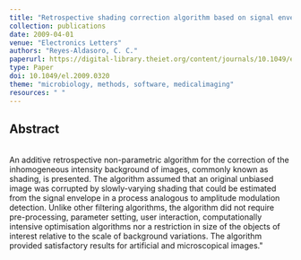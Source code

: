 ```yaml
---
title: "Retrospective shading correction algorithm based on signal envelope estimation"
collection: publications
date: 2009-04-01
venue: "Electronics Letters"
authors: "Reyes-Aldasoro, C. C."
paperurl: https://digital-library.theiet.org/content/journals/10.1049/el.2009.0320
type: Paper
doi: 10.1049/el.2009.0320
theme: "microbiology, methods, software, medicalimaging"
resources: " "
---
```

<h2> Abstract </h2>  <br> An additive retrospective non-parametric algorithm for the correction of the inhomogeneous intensity background of images, commonly known as shading, is presented. The algorithm assumed that an original unbiased image was corrupted by slowly-varying shading that could be estimated from the signal envelope in a process analogous to amplitude modulation detection. Unlike other filtering algorithms, the algorithm did not require pre-processing, parameter setting, user interaction, computationally intensive optimisation algorithms nor a restriction in size of the objects of interest relative to the scale of background variations. The algorithm provided satisfactory results for artificial and microscopical images."
